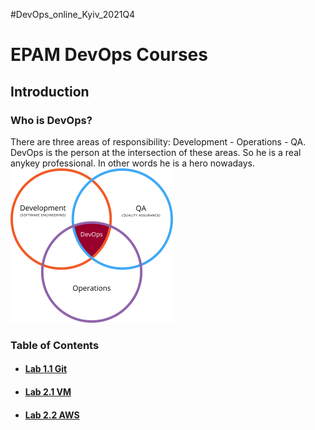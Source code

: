 #DevOps_online_Kyiv_2021Q4
<h1>EPAM DevOps Courses</h1>
<h2>Introduction</h2>
<h3>Who is DevOps?</h3>
There are three areas of responsibility: Development - Operations - QA.
DevOps is the person at the intersection of these areas.
So he is a real anykey professional. In other words he is a hero nowadays.
<img src=devops.png>
<h3>Table of Contents</h3>
<ul>
<li><h4><a href=m1/task1.1/readme.md>Lab 1.1 Git</a><h4>
<li><a href=m2/task2.1/readme.md><h4>Lab 2.1 VM</h4></a>
<li><a href=m2/task2.2/readme.md><h4>Lab 2.2 AWS</h4></a>
</ul>
